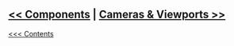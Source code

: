 ## [<< Components](../Entities/Components.md)	|	[Cameras & Viewports >>](CamerasViewports.md)

[<<< Contents](../Contents.md)
